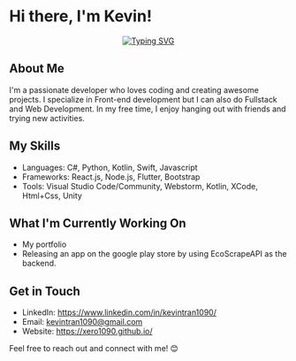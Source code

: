 # Hi there, I'm Kevin! 
<p align="center">
  <a href="https://git.io/typing-svg"><img src="https://readme-typing-svg.demolab.com?font=VT323&size=30&pause=1000&color=4CF727&random=false&width=435&lines=Welcome+to+my+Github+Profile!;It+is+home+to+my+personal+projects!;I+look+forward+to+working+with+you!" alt="Typing SVG" /></a>
</p>

## About Me
I'm a passionate developer who loves coding and creating awesome projects. I specialize in Front-end development but I can also do Fullstack and Web Development. In my free time, I enjoy hanging out with friends and trying new activities.

## My Skills
- Languages: C#, Python, Kotlin, Swift, Javascript
- Frameworks: React.js, Node.js, Flutter, Bootstrap
- Tools: Visual Studio Code/Community, Webstorm, Kotlin, XCode, Html+Css, Unity

## What I'm Currently Working On
- My portfolio 
- Releasing an app on the google play store by using EcoScrapeAPI as the backend.
  
## Get in Touch
- LinkedIn: https://www.linkedin.com/in/kevintran1090/
- Email: kevintran1090@gmail.com
- Website: https://xero1090.github.io/

Feel free to reach out and connect with me! 😊
